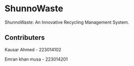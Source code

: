 # ShunnoWaste
ShunnoWaste: An Innovative Recycling Management System. 

## Contributers
Kausar Ahmed - 223014102 

Emran khan musa - 223014201

